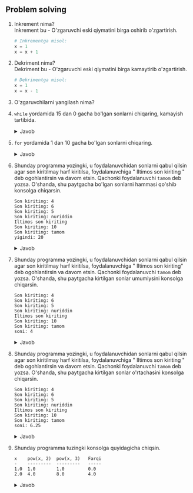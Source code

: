 ## Problem solving

1. Inkrement nima? <br>
   Inkrement bu - O'zgaruvchi eski qiymatini birga oshirib o'zgartirish.
   ```python
   # Inkrementga misol: 
   x = 1
   x = x + 1 
   ```
2. Dekriment nima? <br>
   Dekriment bu - O'zgaruvchi eski qiymatini birga kamaytirib o'zgartirish.
   ```python
   # Dekrimentga misol: 
   x = 1
   x = x - 1 
   ```
3. O'zgaruvchilarni yangilash nima?
4. `while` yordamida 15 dan 0 gacha bo'lgan sonlarni chiqaring, kamayish tartibida.
      
   <details> <summary>Javob</summary>
      
      ```python
      i = 15
      while i > 0:
          print(i)
          i = i - 1
      # Javob: 
      # 15
      # 14
      # 13
      # 12
      # 11
      # 10
      # 9
      # 8
      # 7
      # 6
      # 5
      # 4
      # 3
      # 2
      # 1
      ```
      </details> 
5. `for` yordamida 1 dan 10 gacha bo'lgan sonlarni chiqaring.
   
   <details> <summary>Javob</summary>
     
   ```python
   for c in range(1, 10, 1):
       print(c)
   # Javob: 
   # 1
   # 2
   # 3
   # 4
   # 5
   # 6
   # 7
   # 8
   # 9
   ```    
   
   </details> 
6. Shunday programma yozingki, u foydalanuvchidan sonlarni qabul qilsin agar son kiritilmay 
   harf kiritilsa, foydalanuvchiga " Iltimos son kiriting " deb ogohlantirsin va davom etsin. Qachonki 
   foydalanuvchi `tamom` deb yozsa. O'shanda, shu paytgacha bo'lgan sonlarni hammasi qo'shib 
   konsolga chiqarsin.
   ```commandline
   Son kiriting: 4 
   Son kiriting: 6
   Son kiriting: 5
   Son kiriting: nuriddin
   Iltimos son kiriting 
   Son kiriting: 10
   Son kiriting: tamom
   yigindi: 20
   ```

   <details> <summary>Javob</summary>
     
   ```python
   summa = 0
   while True:
       son = input("son kiriting: ")
       if son == "tamom":
           break
       try:
           son_int = int(son)
           summa = summa + son_int
           print(son_int)
       except:
           print("Iltimos, son kiriting")
           continue
   print(f"yigindi: {summa}") 
   # Javob:
   # son kiriting: 12
   # 12
   # son kiriting: 37
   # 37
   # son kiriting: ulugbek
   # Iltimos, son kiriting
   # son kiriting: 99
   # 99
   # son kiriting: tamom
   # yigindi: 148
   ```    
   
   </details> 
   
7. Shunday programma yozingki, u foydalanuvchidan sonlarni qabul qilsin agar son kiritilmay 
   harf kiritilsa, foydalanuvchiga " Iltimos son kiriting" deb ogohlantirsin va davom etsin. Qachonki 
   foydalanuvchi `tamom` deb yozsa. O'shanda, shu paytgacha kirtilgan sonlar umumiysini 
   konsolga chiqarsin.
   
   ```commandline
   Son kiriting: 4 
   Son kiriting: 6
   Son kiriting: 5
   Son kiriting: nuriddin
   Iltimos son kiriting
   Son kiriting: 10
   Son kiriting: tamom
   soni: 4
   ```
   <details> <summary>Javob</summary>
     
   ```python
   sana = 0
   while True:
       son = input("son kiriting: ")
       if son == "tamom":
           break
       try:
           son_int = int(son)
           sana = sana + 1
           print(son_int)
       except:
           print("Iltimos, son kiriting")
           continue
   print(f"soni: {sana}") 
   # Javob:
   # son kiriting: 10
   # 10
   # son kiriting: 25
   # 25
   # son kiriting: 42
   # 42
   # son kiriting: Ibrohim
   # Iltimos, son kiriting
   # son kiriting: 78
   # 78
   # son kiriting: tamom
   # soni: 4
   ```    
   
   </details> 
   
8. Shunday programma yozingki, u foydalanuvchidan sonlarni qabul qilsin agar son kiritilmay 
   harf kiritilsa, foydalanuvchiga " Iltimos son kiriting " deb ogohlantirsin va davom etsin. Qachonki 
   foydalanuvchi `tamom` deb yozsa. O'shanda, shu paytgacha kirtilgan sonlar o'rtachasini 
   konsolga chiqarsin.
   
   ```commandline
   Son kiriting: 4 
   Son kiriting: 6
   Son kiriting: 5
   Son kiriting: nuriddin
   Iltimos son kiriting
   Son kiriting: 10
   Son kiriting: tamom
   soni: 6.25
   ```
   
   <details> <summary>Javob</summary>
     
   ```python
   sana = 0
   yigindi = 0
   while True:
       son = input("son kiriting: ")
       if son == "tamom":
           break
       try:
           son_int = int(son)
           yigindi = yigindi + son_int
           sana = sana + 1
           print(son_int)
       except:
           print("Iltimos, son kiriting")
           continue
   print(f"o`rtacha qiymat: {yigindi / sana}")
   # Javob:
   # son kiriting: 2
   # 2
   # son kiriting: 10
   # 10
   # son kiriting: cdd
   # Iltimos, son kiriting
   # son kiriting: 5
   # 5
   # son kiriting: tamom
   # o`rtacha qiymat: 5.666666666666667 
   ```    
   
   </details> 
   
9. Shunday programma tuzingki konsolga quyidagicha chiqsin.

   ```commandline
   x    pow(x, 2)  pow(x, 3)   Farqi
   -    ---------  ---------   -----
   1.0  1.0        1.0         0.0
   2.0  4.0        8.0         4.0  
   ```
   
      <details> <summary>Javob</summary>
        
      ```python
      print(" x    pow(x,2)    pow(x,3)  Farqi")
      print(" -    -------     --------  -----")
      x = 1.0
      while x <= 2:
          print(f"{x}    {pow(x, 2)}         {pow(x, 3)}       {pow(x, 3) - pow(x, 2)}")
          x = x + 1
      # Javob:
      #  x    pow(x,2)    pow(x,3)  Farqi
      #  -    -------     --------  -----
      # 1.0    1.0         1.0       0.0
      # 2.0    4.0         8.0       4.0
      ```    
      
      </details> 
